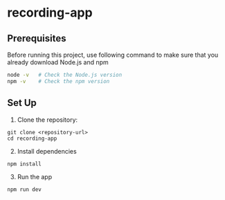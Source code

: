 # recording-app

## Prerequisites
Before running this project, use following command to make sure that you already download Node.js and npm
```bash
node -v   # Check the Node.js version
npm -v    # Check the npm version
```

## Set Up
1. Clone the repository:

```plaintext
git clone <repository-url>
cd recording-app
```

2. Install dependencies

```plaintext
npm install
```

3. Run the app
```plaintext
npm run dev
